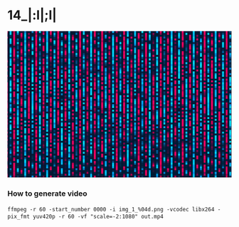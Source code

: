 # 14_|:l|;l|
![](art/art.png)

### How to generate video
```
ffmpeg -r 60 -start_number 0000 -i img_1_%04d.png -vcodec libx264 -pix_fmt yuv420p -r 60 -vf "scale=-2:1080" out.mp4
```